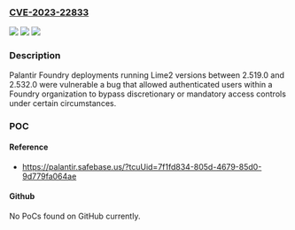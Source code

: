 ### [CVE-2023-22833](https://cve.mitre.org/cgi-bin/cvename.cgi?name=CVE-2023-22833)
![](https://img.shields.io/static/v1?label=Product&message=com.palantir.lime%3Alime2&color=blue)
![](https://img.shields.io/static/v1?label=Version&message=2.519.0%20&color=brightgreen)
![](https://img.shields.io/static/v1?label=Vulnerability&message=The%20product%20implements%20an%20authentication%20technique%2C%20but%20it%20skips%20a%20step%20that%20weakens%20the%20technique.&color=brightgreen)

### Description

Palantir Foundry deployments running Lime2 versions between 2.519.0 and 2.532.0 were vulnerable a bug that allowed authenticated users within a Foundry organization to bypass discretionary or mandatory access controls under certain circumstances.

### POC

#### Reference
- https://palantir.safebase.us/?tcuUid=7f1fd834-805d-4679-85d0-9d779fa064ae

#### Github
No PoCs found on GitHub currently.

